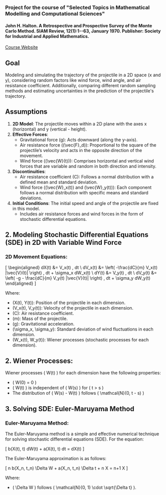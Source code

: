 ### Project for the course of "Selected Topics in Mathematical Modelling and Computational Sciences"
#### John H. Halton. A Retrospective and Prospective Survey of the Monte Carlo Method. SIAM Review, 12(1):1--63, January 1970. Publisher: Society for Industrial and Applied Mathematics. 

[Course Website](jhale.github.io/selected-topics-in-mmcs/)

## Goal
Modeling and simulating the trajectory of the projectile in a 2D space (x and y), considering random factors like wind force, wind angle, and air resistance coefficient. Additionally, comparing different random sampling methods and estimating uncertainties in the prediction of the projectile's trajectory.

## Assumptions
1. **2D Model**: The projectile moves within a 2D plane with the axes x (horizontal) and y (vertical - height).
2. **Effective Forces**:
    - Gravitational force (g): Acts downward (along the y-axis).
    - Air resistance force (\(\vec{F}_d\)): Proportional to the square of the projectile’s velocity and acts in the opposite direction of the movement.
    - Wind force (\(\vec{W}(t)\)): Comprises horizontal and vertical wind forces that are variable and random in both direction and intensity.
3. **Discontinuities**:
    - Air resistance coefficient (C): Follows a normal distribution with a defined mean and standard deviation.
    - Wind force (\(\vec{W}_x(t)\) and \(\vec{W}_y(t)\)): Each component follows a normal distribution with specific means and standard deviations.
4. **Initial Conditions**: The initial speed and angle of the projectile are fixed in this model.
    - Includes air resistance forces and wind forces in the form of stochastic differential equations.

## 2. Modeling Stochastic Differential Equations (SDE) in 2D with Variable Wind Force

### 2D Movement Equations:

\[
\begin{aligned}
    dX(t) &= V_x(t) \, dt \\
    dV_x(t) &= \left( -\frac{dC}{m} V_x(t) \|\vec{V}(t)\| \right) \, dt + \sigma_x dW_x(t) \\
    dY(t) &= V_y(t) \, dt \\
    dV_y(t) &= \left( -g - \frac{dC}{m} V_y(t) \|\vec{V}(t)\| \right) \, dt + \sigma_y dW_y(t)
\end{aligned}
\]

Where:
- \(X(t), Y(t)\): Position of the projectile in each dimension.
- \(V_x(t), V_y(t)\): Velocity of the projectile in each dimension.
- \(C\): Air resistance coefficient.
- \(m\): Mass of the projectile.
- \(g\): Gravitational acceleration.
- \(\sigma_x, \sigma_y\): Standard deviation of wind fluctuations in each dimension.
- \(W_x(t), W_y(t)\): Wiener processes (stochastic processes for each dimension).

## 2. Wiener Processes:

Wiener processes \( W(t) \) for each dimension have the following properties:

- \( W(0) = 0 \)
- \( W(t) \) is independent of \( W(s) \) for \( t > s \)
- The distribution of \( W(s) - W(t) \) follows \( \mathcal{N}(0, t - s) \)

## 3. Solving SDE: Euler-Maruyama Method

### Euler-Maruyama Method:

The Euler-Maruyama method is a simple and effective numerical technique for solving stochastic differential equations (SDE). For the equation:

\[
b(X(t), t) dW(t) + a(X(t), t) dt = dX(t)
\]

The Euler-Maruyama approximation is as follows:

\[
n b(X_n, t_n) \Delta W + a(X_n, t_n) \Delta t + n X = n+1 X
\]

Where:
- \( \Delta W \) follows \( \mathcal{N}(0, 1) \cdot \sqrt{\Delta t} \).
